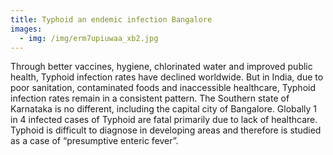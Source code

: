 ```yaml
---
title: Typhoid an endemic infection Bangalore
images:
  - img: /img/erm7upiuwaa_xb2.jpg
---
```

Through better vaccines, hygiene, chlorinated water and improved public health, Typhoid infection rates have declined worldwide. But in India, due to poor sanitation, contaminated foods and inaccessible healthcare, Typhoid infection rates remain in a consistent pattern. The Southern state of Karnataka is no different, including the capital city of Bangalore. Globally 1 in 4 infected cases of Typhoid are fatal primarily due to lack of healthcare. Typhoid is difficult to diagnose in developing areas and therefore is studied as a case of “presumptive enteric fever”.